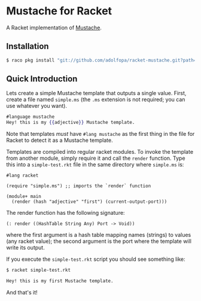# Mustache for Racket

A Racket implementation of [Mustache](http://mustache.github.io).

## Installation

```sh
$ raco pkg install "git://github.com/adolfopa/racket-mustache.git?path=mustache"
```

## Quick Introduction

Lets create a simple Mustache template that outputs a single value.  First, create
a file named `simple.ms` (the `.ms` extension is not required; you can use whatever
you want).

```mustache
#language mustache
Hey! this is my {{adjective}} Mustache template.
```

Note that templates *must* have `#lang mustache` as the first thing in the file for
Racket to detect it as a Mustache template.

Templates are compiled into regular racket modules.  To invoke the template from another
module, simply require it and call the `render` function.  Type this into a `simple-test.rkt`
file in the same directory where `simple.ms` is:

```racket
#lang racket

(require "simple.ms") ;; imports the `render` function

(module+ main
  (render (hash "adjective" "first") (current-output-port)))
```

The render function has the following signature:
```racket
(: render ((HashTable String Any) Port -> Void))
```
where the first argument is a hash table mapping names (strings) to values (any racket value);
the second argument is the port where the template will write its output.

If you execute the `simple-test.rkt` script you should see something like:
```sh
$ racket simple-test.rkt

Hey! this is my first Mustache template.
```

And that's it!
